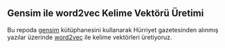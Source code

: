 ## Gensim ile word2vec Kelime Vektörü Üretimi

Bu repoda [gensim](https://radimrehurek.com/gensim/) kütüphanesini kullanarak Hürriyet gazetesinden alınmış yazılar üzerinde [word2vec](https://arxiv.org/pdf/1310.4546.pdf) ile kelime vektörleri üretiyoruz.
